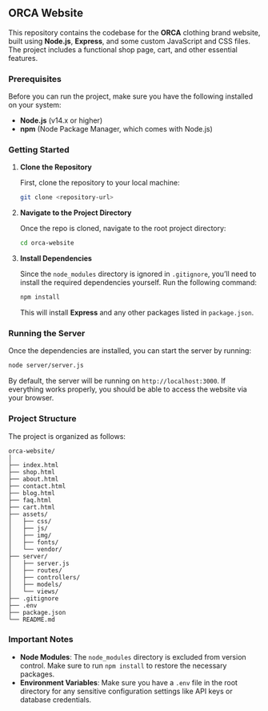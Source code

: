 ## ORCA Website

This repository contains the codebase for the **ORCA** clothing brand website, built using **Node.js**, **Express**, and some custom JavaScript and CSS files. The project includes a functional shop page, cart, and other essential features.

### Prerequisites

Before you can run the project, make sure you have the following installed on your system:

- **Node.js** (v14.x or higher)
- **npm** (Node Package Manager, which comes with Node.js)

### Getting Started

1. **Clone the Repository**

   First, clone the repository to your local machine:

   ```bash
   git clone <repository-url>
   ```

2. **Navigate to the Project Directory**

   Once the repo is cloned, navigate to the root project directory:

   ```bash
   cd orca-website
   ```

3. **Install Dependencies**

   Since the `node_modules` directory is ignored in `.gitignore`, you’ll need to install the required dependencies yourself. Run the following command:

   ```bash
   npm install
   ```

   This will install **Express** and any other packages listed in `package.json`.

### Running the Server

Once the dependencies are installed, you can start the server by running:

```bash
node server/server.js
```

By default, the server will be running on `http://localhost:3000`. If everything works properly, you should be able to access the website via your browser.

### Project Structure

The project is organized as follows:

```
orca-website/
│
├── index.html
├── shop.html
├── about.html
├── contact.html
├── blog.html
├── faq.html
├── cart.html
├── assets/
│   ├── css/
│   ├── js/
│   ├── img/
│   ├── fonts/
│   └── vendor/
├── server/
│   ├── server.js
│   ├── routes/
│   ├── controllers/
│   ├── models/
│   └── views/
├── .gitignore
├── .env
├── package.json
└── README.md
```

### Important Notes

- **Node Modules**: The `node_modules` directory is excluded from version control. Make sure to run `npm install` to restore the necessary packages.
- **Environment Variables**: Make sure you have a `.env` file in the root directory for any sensitive configuration settings like API keys or database credentials.
